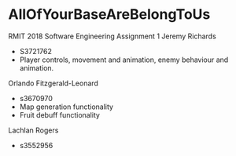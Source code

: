 # AllOfYourBaseAreBelongToUs
RMIT 2018 Software Engineering
Assignment 1
Jeremy Richards
- S3721762
- Player controls, movement and animation, enemy behaviour and animation.


Orlando Fitzgerald-Leonard
- s3670970
- Map generation functionality
- Fruit debuff functionality

Lachlan Rogers
- s3552956